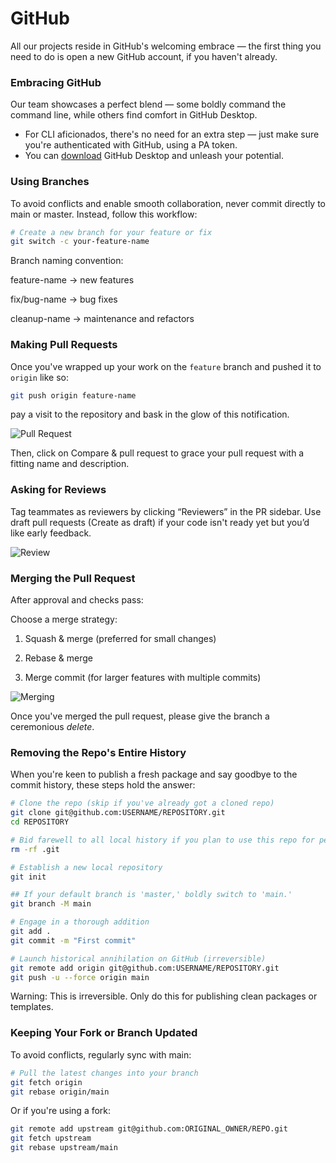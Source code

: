 # GitHub

All our projects reside in GitHub's welcoming embrace — the first thing you need to do is open a new GitHub account, if you haven't already.

### Embracing GitHub

Our team showcases a perfect blend — some boldly command the command line, while others find comfort in GitHub Desktop.

- For CLI aficionados, there's no need for an extra step — just make sure you're authenticated with GitHub, using a PA token.
- You can [download](https://desktop.github.com/) GitHub Desktop and unleash your potential.

### Using Branches

To avoid conflicts and enable smooth collaboration, never commit directly to main or master. Instead, follow this workflow:

```bash
# Create a new branch for your feature or fix
git switch -c your-feature-name
```

Branch naming convention:

feature-name &rarr; new features

fix/bug-name &rarr; bug fixes

cleanup-name &rarr; maintenance and refactors

### Making Pull Requests

Once you've wrapped up your work on the `feature` branch and pushed it to `origin` like so:

```bash
git push origin feature-name
```

pay a visit to the repository and bask in the glow of this notification.

![Pull Request](/images/git_1.png)

Then, click on Compare & pull request to grace your pull request with a fitting name and description.

### Asking for Reviews

Tag teammates as reviewers by clicking “Reviewers” in the PR sidebar.
Use draft pull requests (Create as draft) if your code isn't ready yet but you’d like early feedback.

![Review](/images/git_2.png)

### Merging the Pull Request

After approval and checks pass:

Choose a merge strategy:

1. Squash & merge (preferred for small changes)

2. Rebase & merge

3. Merge commit (for larger features with multiple commits)

![Merging](/images/git_4.png)

Once you've merged the pull request, please give the branch a ceremonious _delete_.

### Removing the Repo's Entire History

When you're keen to publish a fresh package and say goodbye to the commit history, these steps hold the answer:

```bash
# Clone the repo (skip if you've already got a cloned repo)
git clone git@github.com:USERNAME/REPOSITORY.git
cd REPOSITORY

# Bid farewell to all local history if you plan to use this repo for personal use
rm -rf .git

# Establish a new local repository
git init

## If your default branch is 'master,' boldly switch to 'main.'
git branch -M main

# Engage in a thorough addition
git add .
git commit -m "First commit"

# Launch historical annihilation on GitHub (irreversible)
git remote add origin git@github.com:USERNAME/REPOSITORY.git
git push -u --force origin main
```

Warning: This is irreversible. Only do this for publishing clean packages or templates.

### Keeping Your Fork or Branch Updated

To avoid conflicts, regularly sync with main:

```bash
# Pull the latest changes into your branch
git fetch origin
git rebase origin/main
```

Or if you're using a fork:

```bash
git remote add upstream git@github.com:ORIGINAL_OWNER/REPO.git
git fetch upstream
git rebase upstream/main
```
